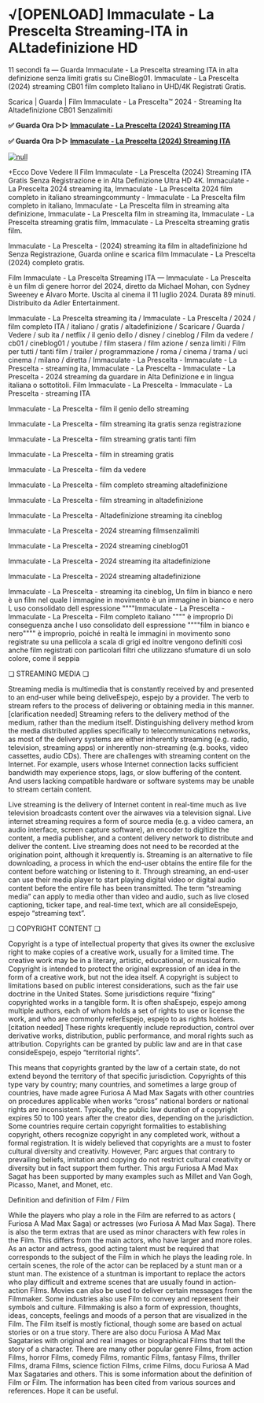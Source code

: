 # √[OPENLOAD] Immaculate - La Prescelta Streaming-ITA in ALtadefinizione HD

11 secondi fa — Guarda Immaculate - La Prescelta streaming ITA in alta definizione senza limiti gratis su CineBlog01. Immaculate - La Prescelta (2024) streaming CB01 film completo Italiano in UHD/4K Registrati Gratis.

Scarica | Guarda | Film Immaculate - La Prescelta™ 2024 - Streaming Ita Altadefinizione CB01 Senzalimiti

**✅ Guarda Ora ▷▷ [Immaculate - La Prescelta (2024) Streaming ITA](https://t.co/Rlmi7g0SWR)**

**✅ Guarda Ora ▷▷ [Immaculate - La Prescelta (2024) Streaming ITA](https://t.co/Rlmi7g0SWR)**

[![null](https://static.wixstatic.com/media/855a25_043b5abeb4ae4d35ac003198e7fe56ed~mv2.gif)](https://t.co/Rlmi7g0SWR)

+Ecco Dove Vedere Il Film Immaculate - La Prescelta (2024) Streaming ITA Gratis Senza Registrazione e in Alta Definizione Ultra HD 4K. Immaculate - La Prescelta 2024 streaming ita, Immaculate - La Prescelta 2024 film completo in italiano streamingcommunty - Immaculate - La Prescelta film completo in italiano, Immaculate - La Prescelta film in streaming alta definizione, Immaculate - La Prescelta film in streaming ita, Immaculate - La Prescelta streaming gratis film, Immaculate - La Prescelta streaming gratis film.

Immaculate - La Prescelta - (2024) streaming ita film in altadefinizione hd Senza Registrazione, Guarda online e scarica film Immaculate - La Prescelta (2024) completo gratis.

Film Immaculate - La Prescelta Streaming ITA — Immaculate - La Prescelta è un film di genere horror del 2024, diretto da Michael Mohan, con Sydney Sweeney e Álvaro Morte. Uscita al cinema il 11 luglio 2024. Durata 89 minuti. Distribuito da Adler Entertainment.

Immaculate - La Prescelta streaming ita / Immaculate - La Prescelta / 2024 / film completo ITA / italiano / gratis / altadefinizione / Scaricare / Guarda / Vedere / sub ita / netflix / il genio dello / disney / cineblog / Film da vedere / cb01 / cineblog01 / youtube / film stasera / film azione / senza limiti / Film per tutti / tanti film / trailer / programmazione / roma / cinema / trama / uci cinema / milano / diretta / Immaculate - La Prescelta - Immaculate - La Prescelta - streaming ita, Immaculate - La Prescelta - Immaculate - La Prescelta - 2024 streaming da guardare in Alta Definizione e in lingua italiana o sottotitoli. Film Immaculate - La Prescelta - Immaculate - La Prescelta - streaming ITA

Immaculate - La Prescelta - film il genio dello streaming

Immaculate - La Prescelta - film streaming ita gratis senza registrazione

Immaculate - La Prescelta - film streaming gratis tanti film

Immaculate - La Prescelta - film in streaming gratis

Immaculate - La Prescelta - film da vedere

Immaculate - La Prescelta - film completo streaming altadefinizione

Immaculate - La Prescelta - film streaming in altadefinizione

Immaculate - La Prescelta - Altadefinizione streaming ita cineblog

Immaculate - La Prescelta - 2024 streaming filmsenzalimiti

Immaculate - La Prescelta - 2024 streaming cineblog01

Immaculate - La Prescelta - 2024 streaming ita altadefinizione

Immaculate - La Prescelta - 2024 streaming altadefinizione

Immaculate - La Prescelta - streaming ita cineblog, Un film in bianco e nero è un film nel quale l immagine in movimento è un immagine in bianco e nero L uso consolidato dell espressione """"Immaculate - La Prescelta - Immaculate - La Prescelta - Film completo italiano """" è improprio Di conseguenza anche l uso consolidato dell espressione """"film in bianco e nero"""" è improprio, poiché in realtà le immagini in movimento sono registrate su una pellicola a scala di grigi ed inoltre vengono definiti così anche film registrati con particolari filtri che utilizzano sfumature di un solo colore, come il seppia

❏ STREAMING MEDIA ❏

Streaming media is multimedia that is constantly received by and presented to an end-user while being deliveEspejo, espejo by a provider. The verb to stream refers to the process of delivering or obtaining media in this manner.[clarification needed] Streaming refers to the delivery method of the medium, rather than the medium itself. Distinguishing delivery method krom the media distributed applies specifically to telecommunications networks, as most of the delivery systems are either inherently streaming (e.g. radio, television, streaming apps) or inherently non-streaming (e.g. books, video cassettes, audio CDs). There are challenges with streaming content on the Internet. For example, users whose Internet connection lacks sufficient bandwidth may experience stops, lags, or slow buffering of the content. And users lacking compatible hardware or software systems may be unable to stream certain content.

Live streaming is the delivery of Internet content in real-time much as live television broadcasts content over the airwaves via a television signal. Live internet streaming requires a form of source media (e.g. a video camera, an audio interface, screen capture software), an encoder to digitize the content, a media publisher, and a content delivery network to distribute and deliver the content. Live streaming does not need to be recorded at the origination point, although it krequently is. Streaming is an alternative to file downloading, a process in which the end-user obtains the entire file for the content before watching or listening to it. Through streaming, an end-user can use their media player to start playing digital video or digital audio content before the entire file has been transmitted. The term “streaming media” can apply to media other than video and audio, such as live closed captioning, ticker tape, and real-time text, which are all consideEspejo, espejo “streaming text”.

❏ COPYRIGHT CONTENT ❏

Copyright is a type of intellectual property that gives its owner the exclusive right to make copies of a creative work, usually for a limited time. The creative work may be in a literary, artistic, educational, or musical form. Copyright is intended to protect the original expression of an idea in the form of a creative work, but not the idea itself. A copyright is subject to limitations based on public interest considerations, such as the fair use doctrine in the United States. Some jurisdictions require “fixing” copyrighted works in a tangible form. It is often shaEspejo, espejo among multiple authors, each of whom holds a set of rights to use or license the work, and who are commonly referEspejo, espejo to as rights holders.[citation needed] These rights krequently include reproduction, control over derivative works, distribution, public performance, and moral rights such as attribution. Copyrights can be granted by public law and are in that case consideEspejo, espejo “territorial rights”.

This means that copyrights granted by the law of a certain state, do not extend beyond the territory of that specific jurisdiction. Copyrights of this type vary by country; many countries, and sometimes a large group of countries, have made agree Furiosa A Mad Max Sagats with other countries on procedures applicable when works “cross” national borders or national rights are inconsistent. Typically, the public law duration of a copyright expires 50 to 100 years after the creator dies, depending on the jurisdiction. Some countries require certain copyright formalities to establishing copyright, others recognize copyright in any completed work, without a formal registration. It is widely believed that copyrights are a must to foster cultural diversity and creativity. However, Parc argues that contrary to prevailing beliefs, imitation and copying do not restrict cultural creativity or diversity but in fact support them further. This argu Furiosa A Mad Max Sagat has been supported by many examples such as Millet and Van Gogh, Picasso, Manet, and Monet, etc.

Definition and definition of Film / Film

While the players who play a role in the Film are referred to as actors ( Furiosa A Mad Max Saga) or actresses (wo Furiosa A Mad Max Saga). There is also the term extras that are used as minor characters with few roles in the Film. This differs from the main actors, who have larger and more roles. As an actor and actress, good acting talent must be required that corresponds to the subject of the Film in which he plays the leading role. In certain scenes, the role of the actor can be replaced by a stunt man or a stunt man. The existence of a stuntman is important to replace the actors who play difficult and extreme scenes that are usually found in action-action Films. Movies can also be used to deliver certain messages from the Filmmaker. Some industries also use Film to convey and represent their symbols and culture. Filmmaking is also a form of expression, thoughts, ideas, concepts, feelings and moods of a person that are visualized in the Film. The Film itself is mostly fictional, though some are based on actual stories or on a true story. There are also docu Furiosa A Mad Max Sagataries with original and real images or biographical Films that tell the story of a character. There are many other popular genre Films, from action Films, horror Films, comedy Films, romantic Films, fantasy Films, thriller Films, drama Films, science fiction Films, crime Films, docu Furiosa A Mad Max Sagataries and others. This is some information about the definition of Film or Film. The information has been cited from various sources and references. Hope it can be useful.
